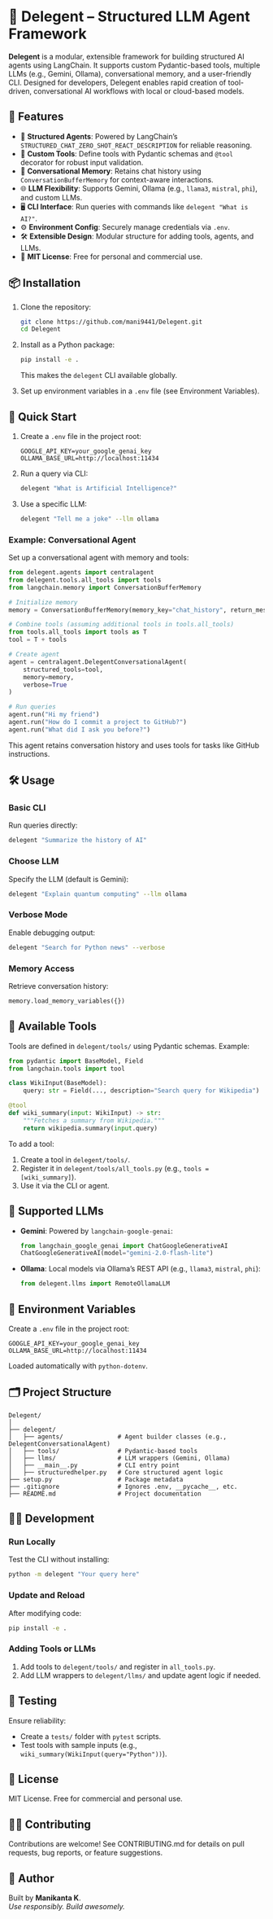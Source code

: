 # 🤖 Delegent – Structured LLM Agent Framework

**Delegent** is a modular, extensible framework for building structured AI agents using LangChain. It supports custom Pydantic-based tools, multiple LLMs (e.g., Gemini, Ollama), conversational memory, and a user-friendly CLI. Designed for developers, Delegent enables rapid creation of tool-driven, conversational AI workflows with local or cloud-based models.

## 🚀 Features

- 🧠 **Structured Agents**: Powered by LangChain’s `STRUCTURED_CHAT_ZERO_SHOT_REACT_DESCRIPTION` for reliable reasoning.
- 🔌 **Custom Tools**: Define tools with Pydantic schemas and `@tool` decorator for robust input validation.
- 💬 **Conversational Memory**: Retains chat history using `ConversationBufferMemory` for context-aware interactions.
- 🌐 **LLM Flexibility**: Supports Gemini, Ollama (e.g., `llama3`, `mistral`, `phi`), and custom LLMs.
- 🖥️ **CLI Interface**: Run queries with commands like `delegent "What is AI?"`.
- ⚙️ **Environment Config**: Securely manage credentials via `.env`.
- 🛠️ **Extensible Design**: Modular structure for adding tools, agents, and LLMs.
- 📄 **MIT License**: Free for personal and commercial use.

## 📦 Installation

1. Clone the repository:

   ```bash
   git clone https://github.com/mani9441/Delegent.git
   cd Delegent
   ```

2. Install as a Python package:

   ```bash
   pip install -e .
   ```

   This makes the `delegent` CLI available globally.

3. Set up environment variables in a `.env` file (see Environment Variables).

## 🧪 Quick Start

1. Create a `.env` file in the project root:

   ```
   GOOGLE_API_KEY=your_google_genai_key
   OLLAMA_BASE_URL=http://localhost:11434
   ```

2. Run a query via CLI:

   ```bash
   delegent "What is Artificial Intelligence?"
   ```

3. Use a specific LLM:

   ```bash
   delegent "Tell me a joke" --llm ollama
   ```

### Example: Conversational Agent

Set up a conversational agent with memory and tools:

```python
from delegent.agents import centralagent
from delegent.tools.all_tools import tools
from langchain.memory import ConversationBufferMemory

# Initialize memory
memory = ConversationBufferMemory(memory_key="chat_history", return_messages=True)

# Combine tools (assuming additional tools in tools.all_tools)
from tools.all_tools import tools as T
tool = T + tools

# Create agent
agent = centralagent.DelegentConversationalAgent(
    structured_tools=tool,
    memory=memory,
    verbose=True
)

# Run queries
agent.run("Hi my friend")
agent.run("How do I commit a project to GitHub?")
agent.run("What did I ask you before?")
```

This agent retains conversation history and uses tools for tasks like GitHub instructions.

## 🛠️ Usage

### Basic CLI

Run queries directly:

```bash
delegent "Summarize the history of AI"
```

### Choose LLM

Specify the LLM (default is Gemini):

```bash
delegent "Explain quantum computing" --llm ollama
```

### Verbose Mode

Enable debugging output:

```bash
delegent "Search for Python news" --verbose
```

### Memory Access

Retrieve conversation history:

```python
memory.load_memory_variables({})
```

## 🧰 Available Tools

Tools are defined in `delegent/tools/` using Pydantic schemas. Example:

```python
from pydantic import BaseModel, Field
from langchain.tools import tool

class WikiInput(BaseModel):
    query: str = Field(..., description="Search query for Wikipedia")

@tool
def wiki_summary(input: WikiInput) -> str:
    """Fetches a summary from Wikipedia."""
    return wikipedia.summary(input.query)
```

To add a tool:

1. Create a tool in `delegent/tools/`.
2. Register it in `delegent/tools/all_tools.py` (e.g., `tools = [wiki_summary]`).
3. Use it via the CLI or agent.

## 🧠 Supported LLMs

- **Gemini**: Powered by `langchain-google-genai`:

  ```python
  from langchain_google_genai import ChatGoogleGenerativeAI
  ChatGoogleGenerativeAI(model="gemini-2.0-flash-lite")
  ```

- **Ollama**: Local models via Ollama’s REST API (e.g., `llama3`, `mistral`, `phi`):

  ```python
  from delegent.llms import RemoteOllamaLLM
  ```

## 🔐 Environment Variables

Create a `.env` file in the project root:

```
GOOGLE_API_KEY=your_google_genai_key
OLLAMA_BASE_URL=http://localhost:11434
```

Loaded automatically with `python-dotenv`.

## 🗂️ Project Structure

```
Delegent/
│
├── delegent/
│   ├── agents/               # Agent builder classes (e.g., DelegentConversationalAgent)
│   ├── tools/                # Pydantic-based tools
│   ├── llms/                 # LLM wrappers (Gemini, Ollama)
│   ├── __main__.py           # CLI entry point
│   ├── structuredhelper.py   # Core structured agent logic
├── setup.py                  # Package metadata
├── .gitignore                # Ignores .env, __pycache__, etc.
├── README.md                 # Project documentation
```

## 🧑‍💻 Development

### Run Locally

Test the CLI without installing:

```bash
python -m delegent "Your query here"
```

### Update and Reload

After modifying code:

```bash
pip install -e .
```

### Adding Tools or LLMs

1. Add tools to `delegent/tools/` and register in `all_tools.py`.
2. Add LLM wrappers to `delegent/llms/` and update agent logic if needed.

## 🧪 Testing

Ensure reliability:

- Create a `tests/` folder with `pytest` scripts.
- Test tools with sample inputs (e.g., `wiki_summary(WikiInput(query="Python"))`).

## 📄 License

MIT License. Free for commercial and personal use.

## 🙋‍♀️ Contributing

Contributions are welcome! See CONTRIBUTING.md for details on pull requests, bug reports, or feature suggestions.

## 📣 Author

Built by **Manikanta K**.\
*Use responsibly. Build awesomely.*